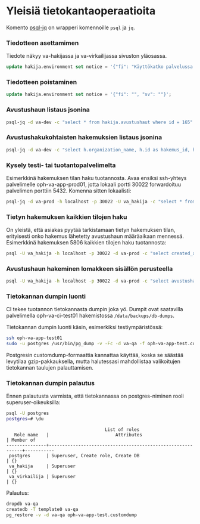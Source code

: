 # Yleisiä tietokantaoperaatioita

Komento [psql-jq](../scripts/psql-jq) on wrapperi komennoille `psql` ja `jq`.

### Tiedotteen asettamimen

Tiedote näkyy va-hakijassa ja va-virkailijassa sivuston yläosassa.

``` sql
update hakija.environment set notice = '{"fi": "Käyttökatko palvelussa to 1.2. klo 16.30 alkaen. Palvelu on taas käytössä tiistaiaamuna 6.2. klo 8.00.", "sv": "Driftsavbrott torsdagen 1.2 fr.o.m. kl. 16.30. Tjänsterna är i bruk igen tisdag morgon 6.2 kl. 8.00."}';
```

### Tiedotteen poistaminen

``` sql
update hakija.environment set notice = '{"fi": "", "sv": ""}';
```

### Avustushaun listaus jsonina

``` bash
psql-jq -d va-dev -c "select * from hakija.avustushaut where id = 165" | less
```

### Avustushakukohtaisten hakemuksien listaus jsonina

``` bash
psql-jq -d va-dev -c "select h.organization_name, h.id as hakemus_id, h.version as hakemus_version, h.user_key as hakemus_user_key, s.form as form_id, s.id as form_submission_id, s.version as form_submission_version, s.answers from hakija.hakemukset h join hakija.form_submissions s on (h.form_submission_id = s.id and h.form_submission_version = s.version) where h.avustushaku = 3 and h.status != 'cancelled' and h.status != 'new' and h.version_closed is null and h.hakemus_type = 'hakemus' order by upper(h.organization_name), upper(h.project_name)" | less
```

### Kysely testi- tai tuotantopalvelimelta

Esimerkkinä hakemuksen tilan haku tuotannosta. Avaa ensiksi ssh-yhteys
palvelimelle oph-va-app-prod01, jotta lokaali portti 30022 forwardoituu
palvelimen porttiin 5432. Komenna sitten lokaalisti:

``` bash
psql-jq -d va-prod -h localhost -p 30022 -U va_hakija -c "select * from hakija.hakemukset where id = 5582 and version_closed is null" | less
```

### Tietyn hakemuksen kaikkien tilojen haku

On yleistä, että asiakas pyytää tarkistamaan tietyn hakemuksen tilan, erityisesti onko hakemus lähetetty avustushaun määräaikaan mennessä. Esimerkkinä hakemuksen 5806 kaikkien tilojen haku tuotannosta:

``` bash
psql -U va_hakija -h localhost -p 30022 -d va-prod -c "select created_at, status, form_submission_id, form_submission_version from hakija.hakemukset where id = 5007 order by created_at" | less
```

### Avustushaun hakeminen lomakkeen sisällön perusteella

``` bash
psql -U va_hakija -h localhost -p 30022 -d va-prod -c "select avustushaut.id as avustushaku_id, forms.id as form_id from hakija.forms join hakija.avustushaut on forms.id = avustushaut.form where forms.content::text ilike '%liiketaloudellisin perustein toimiva yhtiö%'"
```

### Tietokannan dumpin luonti

CI tekee tuotannon tietokannasta dumpin joka yö. Dumpit ovat saatavilla
palvelimella oph-va-ci-test01 hakemistossa `/data/backups/db-dumps`.

Tietokannan dumpin luonti käsin, esimerkiksi testiympäristössä:

``` bash
ssh oph-va-app-test01
sudo -u postgres /usr/bin/pg_dump -v -Fc -d va-qa -f oph-va-app-test.customdump
```

Postgresin customdump-formaattia kannattaa käyttää, koska se säästää levytilaa gzip-pakkauksella, mutta halutessasi mahdollistaa valikoitujen tietokannan taulujen palauttamisen.

### Tietokannan dumpin palautus

Ennen palautusta varmista, että tietokannassa on postgres-niminen rooli superuser-oikeuksilla:

``` bash
psql -U postgres
postgres=# \du
```

```
                                     List of roles
   Role name   |                         Attributes                         | Member of
---------------+------------------------------------------------------------+-----------
 postgres      | Superuser, Create role, Create DB                          | {}
 va_hakija     | Superuser                                                  | {}
 va_virkailija | Superuser                                                  | {}
```

Palautus:

``` bash
dropdb va-qa
createdb -T template0 va-qa
pg_restore -v -d va-qa oph-va-app-test.customdump
```
